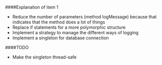 
####Explanation of item 1

 * Reduce the number of parameters (method logMessage) because that indicates that the method does a lot of things
 * Replace if statements for a more polymorphic structure 
 * Implement a strategy to manage the different ways of logging
 * Implement a singleton for database connection 
 
 ####TODO
 * Make the singleton thread-safe